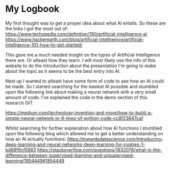 # My Logbook

My first thought was to get a proper idea about what AI entails. So these are the links I got the most out of: 
https://www.techopedia.com/definition/190/artificial-intelligence-ai
https://www.hackerearth.com/blog/artificial-intelligence/artificial-intelligence-101-how-to-get-started/

This gave me a much needed insight on the types of Artificial Intelligence there are. Or atleast how they learn. I will most likely use the info of this website to do the introduction about the presentation I'm going to make about the topic as it seems to be the best entry into AI. 

Next up I wanted to atleast have some form of code to see how an AI could be made. So I started searching for the easiest AI possible and stumbled upon the following link about making a neural network with a very small amount of code. I've explained the code in the demo section of this research GIT. 

https://medium.com/technology-invention-and-more/how-to-build-a-simple-neural-network-in-9-lines-of-python-code-cc8f23647ca1

Whilst searching for further explanation about how AI functions I stumbled upon the following blog which allowed me to get a better understanding on how an AI actually functions: 
https://towardsdatascience.com/introducing-deep-learning-and-neural-networks-deep-learning-for-rookies-1-bd68f9cf5883
https://stackoverflow.com/questions/1832076/what-is-the-difference-between-supervised-learning-and-unsupervised-learning/1854449#1854449




